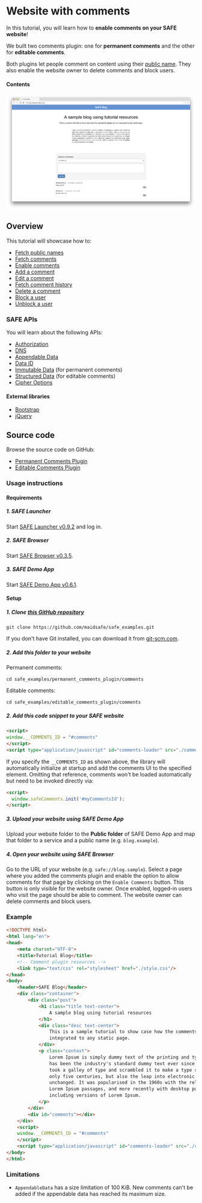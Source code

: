 # Website with comments

In this tutorial, you will learn how to **enable comments on your SAFE website**!

We built two comments plugin: one for **permanent comments** and the other for **editable comments**.

Both plugins let people comment on content using their [public name](https://api.safedev.org/dns/). They also enable the website owner to delete comments and block users.

#### Contents

<!-- toc -->

![Comments plugin](img/comments-plugin.png)

## Overview

This tutorial will showcase how to:

- [Fetch public names](fetch-public-names.md)
- [Fetch comments](fetch-comments.md)
- [Enable comments](enable-comments.md)
- [Add a comment](add-a-comment.md)
- [Edit a comment](edit-a-comment.md)
- [Fetch comment history](fetch-comment-history.md)
- [Delete a comment](delete-a-comment.md)
- [Block a user](block-a-user.md)
- [Unblock a user](unblock-a-user.md)

### SAFE APIs

You will learn about the following APIs:

- [Authorization](https://api.safedev.org/auth/)
- [DNS](https://api.safedev.org/dns/)
- [Appendable Data](https://api.safedev.org/low-level-api/appendable-data/)
- [Data ID](https://api.safedev.org/low-level-api/data-id/)
- [Immutable Data](https://api.safedev.org/low-level-api/immutable-data/) (for permanent comments)
- [Structured Data](https://api.safedev.org/low-level-api/structured-data/) (for editable comments)
- [Cipher Options](https://api.safedev.org/low-level-api/cipher-options/)

#### External libraries

- [Bootstrap](https://getbootstrap.com/)
- [jQuery](https://jquery.com/)

## Source code

Browse the source code on GitHub:

- [Permanent Comments Plugin](https://github.com/maidsafe/safe_examples/tree/master/permanent_comments_plugin)
- [Editable Comments Plugin](https://github.com/maidsafe/safe_examples/tree/master/editable_comments_plugin)

### Usage instructions

#### Requirements

##### 1. SAFE Launcher

Start [SAFE Launcher v0.9.2](https://github.com/maidsafe/safe_launcher/releases/tag/0.9.2) and log in.

##### 2. SAFE Browser

Start [SAFE Browser v0.3.5](https://github.com/joshuef/beaker/releases/tag/v0.3.5).

##### 3. SAFE Demo App

Start [SAFE Demo App v0.6.1](https://github.com/maidsafe/safe_examples/releases/tag/0.8.0).

#### Setup

##### 1. Clone [this GitHub repository](https://github.com/maidsafe/safe_examples)

```
git clone https://github.com/maidsafe/safe_examples.git
```

If you don't have Git installed, you can download it from [git-scm.com](https://git-scm.com/downloads).

##### 2. Add this folder to your website

Permanent comments:

```
cd safe_examples/permanent_comments_plugin/comments
```

Editable comments:

```
cd safe_examples/editable_comments_plugin/comments
```

##### 2. Add this code snippet to your SAFE website

```html
<script>
window.__COMMENTS_ID = "#comments"
</script>
<script type="application/javascript" id="comments-loader" src="./comments/main.js"/>
```

If you specify the `__COMMENTS_ID` as shown above, the library will automatically initialize at startup and add the comments UI to the specified element. Omitting that reference, comments won't be loaded automatically but need to be invoked directly via:

```html
<script>
  window.safeComments.init('#myCommentsId');
</script>
```

##### 3. Upload your website using SAFE Demo App

Upload your website folder to the **Public folder** of SAFE Demo App and map that folder to a service and a public name (e.g. `blog.example`).

##### 4. Open your website using SAFE Browser

Go to the URL of your website (e.g. `safe://blog.sample`). Select a page where you added the comments plugin and enable the option to allow comments for that page by clicking on the `Enable Comments` button. This button is only visible for the website owner. Once enabled, logged-in users who visit the page should be able to comment. The website owner can delete comments and block users.

### Example

```html
<!DOCTYPE html>
<html lang="en">
<head>
    <meta charset="UTF-8">
    <title>Tutorial Blog</title>
    <!-- Comment plugin resources -->
    <link type="text/css" rel="stylesheet" href="./style.css"/>
</head>
<body>
    <header>SAFE Blog</header>
    <div class="container">
        <div class="post">
            <h1 class="title text-center">
                A sample blog using tutorial resources
            </h1>
            <div class="desc text-center">
                This is a sample tutorial to show case how the comments plugin can be
                integrated to any static page.
            </div>
            <p class="context">
                Lorem Ipsum is simply dummy text of the printing and typesetting industry. Lorem Ipsum
                has been the industry's standard dummy text ever since the 1500s, when an unknown printer
                took a galley of type and scrambled it to make a type specimen book. It has survived not
                only five centuries, but also the leap into electronic typesetting, remaining essentially
                unchanged. It was popularised in the 1960s with the release of Letraset sheets containing
                Lorem Ipsum passages, and more recently with desktop publishing software like Aldus PageMaker
                including versions of Lorem Ipsum.
            </p>
        </div>
        <div id="comments"></div>
    </div>
    <script>
    window.__COMMENTS_ID = "#comments"
    </script>
    <script type="application/javascript" id="comments-loader" src="./comments/main.js"></script>
</body>
</html>
```

### Limitations

- `AppendableData` has a size limitation of 100 KiB. New comments can't be added if the appendable data has reached its maximum size.

<!-- are there other limitations? -->
